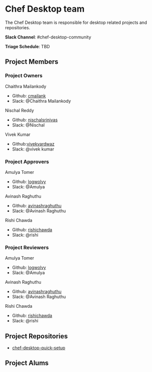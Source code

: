 # Chef Desktop team

The Chef Desktop team is responsible for desktop related projects and repositories.

**Slack Channel**: #chef-desktop-community

**Triage Schedule**: TBD

## Project Members

### Project Owners

Chaithra Mailankody

- Github: [cmailank](https://github.com/cmailank)
- Slack: @Chaithra Mailankody

Nischal Reddy

- Github: [nischalsrinivas](https://github.com/nischalsrinivas)
- Slack: @Nischal

Vivek Kumar

- Github:[vivekvardwaz](https://github.com/vivekvardwaz)
- Slack: @vivek kumar

### Project Approvers

Amulya Tomer

- Github: [logwolvy](https://github.com/logwolvy)
- Slack: @Amulya

Avinash Raghuthu

- Github: [avinashraghuthu](https://github.com/avinashraghuthu)
- Slack: @Avinash Raghuthu

Rishi Chawda

- Github: [rishichawda](https://github.com/rishichawda)
- Slack: @rishi

### Project Reviewers

Amulya Tomer

- Github: [logwolvy](https://github.com/logwolvy)
- Slack: @Amulya 

Avinash Raghuthu

- Github: [avinashraghuthu](https://github.com/avinashraghuthu)
- Slack: @Avinash Raghuthu

Rishi Chawda

- Github: [rishichawda](https://github.com/rishichawda)
- Slack: @rishi

## Project Repositories

- [chef-desktop-quick-setup](https://github.com/chef/chef-desktop-quick-setup)

## Project Alums
